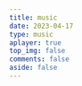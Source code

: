 ```yaml
---
title: music
date: 2023-04-17
type: music
aplayer: true
top_img: false
comments: false
aside: false
---
```

